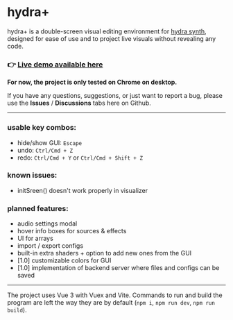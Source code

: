 # hydra+

hydra+ is a double-screen visual editing environment for [hydra synth](https://github.com/hydra-synth/hydra-synth), designed for ease of use and to project live visuals without revealing any code.

### 👉 [Live demo available here](https://hydra-plus.web.app)

**For now, the project is only tested on Chrome on desktop.**

If you have any questions, suggestions, or just want to report a bug, please use the **Issues** / **Discussions** tabs here on Github.

---

### usable key combos:

- hide/show GUI: `Escape`
- undo: `Ctrl/Cmd + Z`
- redo: `Ctrl/Cmd + Y` or `Ctrl/Cmd + Shift + Z`

### known issues:

- initSreen() doesn't work properly in visualizer

### planned features:

- audio settings modal
- hover info boxes for sources & effects
- UI for arrays
- import / export configs
- built-in extra shaders + option to add new ones from the GUI
- [1.0] customizable colors for GUI
- [1.0] implementation of backend server where files and configs can be saved

---

The project uses Vue 3 with Vuex and Vite. Commands to run and build the program are left the way they are by default (`npm i`, `npm run dev`, `npm run build`).
